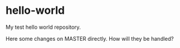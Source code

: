 # hello-world
My test hello world repository.

Here some changes on MASTER directly. How will they be handled?

